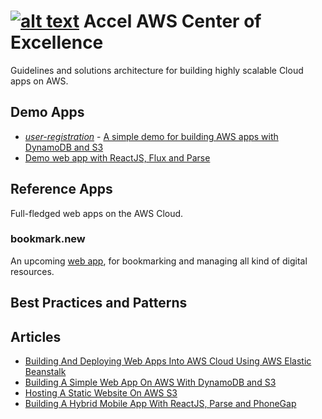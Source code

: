 
[![alt text](http://www.accelna.com/images/photo2.jpg "Accel North America")](http://www.accelna.com/)
Accel AWS Center of Excellence
==============================

Guidelines and solutions architecture for building highly scalable Cloud apps on AWS.

## Demo Apps

* [*user-registration*](https://github.com/AccelNA/aws-coe/tree/master/demos/user-registration) - [A simple demo for building AWS apps with DynamoDB and S3](https://github.com/AccelNA/aws-coe/wiki/Building-A-Simple-Web-App-On-AWS-With-DynamoDB-and-S3)
* [Demo web app with ReactJS, Flux and Parse](https://github.com/AccelNA/react-parse)

## Reference Apps
Full-fledged web apps on the AWS Cloud.

### bookmark.new 
An upcoming [web app](https://github.com/AccelNA/bookmark.new), for bookmarking and managing all kind of digital resources.

## Best Practices and Patterns


## Articles
* [Building And Deploying Web Apps Into AWS Cloud Using AWS Elastic Beanstalk](https://github.com/AccelNA/aws-coe/wiki/Building-And-Deploying-Web-Apps-Into-AWS-Cloud-Using-AWS-Elastic-Beanstalk)
* [Building A Simple Web App On AWS With DynamoDB and S3](https://github.com/AccelNA/aws-coe/wiki/Building-A-Simple-Web-App-On-AWS-With-DynamoDB-and-S3)
* [Hosting A Static Website On AWS S3](https://github.com/AccelNA/aws-coe/wiki/Hosting--A-Static-Website--On-AWS-S3)
* [Building A Hybrid Mobile App With ReactJS, Parse and PhoneGap](https://github.com/AccelNA/aws-coe/wiki/Building-A-Hybrid-Mobile-App-With-ReactJS,-Parse-and-PhoneGap)
